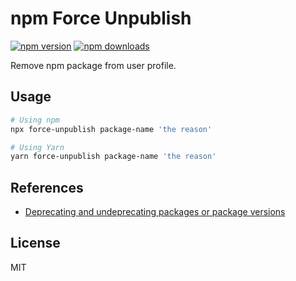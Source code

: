 # npm Force Unpublish

[![npm version][npm-v-src]][npm-href]
[![npm downloads][npm-dw-src]][npm-href]

Remove npm package from user profile.

## Usage

```bash
# Using npm
npx force-unpublish package-name 'the reason'

# Using Yarn
yarn force-unpublish package-name 'the reason'
```

## References

- [Deprecating and undeprecating packages or package versions](https://docs.npmjs.com/deprecating-and-undeprecating-packages-or-package-versions)

## License

MIT

[npm-v-src]: https://badgen.net/npm/v/force-unpublish
[npm-dw-src]: https://badgen.net/npm/dw/force-unpublish
[npm-href]: https://www.npmjs.com/package/force-unpublish
